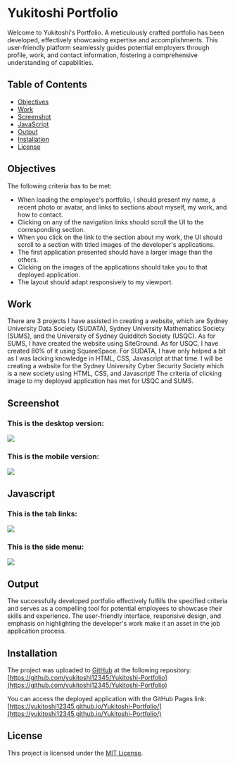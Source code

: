 # Yukitoshi Portfolio
Welcome to Yukitoshi's Portfolio. A meticulously crafted portfolio has been developed, effectively showcasing expertise and accomplishments. This user-friendly platform seamlessly guides potential employers through profile, work, and contact information, fostering a comprehensive understanding of capabilities.

## Table of Contents

- [Objectives](#objectives)
- [Work](#work)
- [Screenshot](#screenshot)
- [JavaScript](#javascript)
- [Output](#output)
- [Installation](#installation)
- [License](#license)

## Objectives
The following criteria has to be met:

- When loading the employee's portfolio, I should present my name, a recent photo or avatar, and links to sections about myself, my work, and how to contact.
- Clicking on any of the navigation links should scroll the UI to the corresponding section.
- When you click on the link to the section about my work, the UI should scroll to a section with titled images of the developer's applications. 
- The first application presented should have a larger image than the others.
- Clicking on the images of the applications should take you to that deployed application.
- The layout should adapt responsively to my viewport.

## Work
There are 3 projects I have assisted in creating a website, which are Sydney University Data Society (SUDATA), Sydney University Mathematics Society (SUMS), and the University of Sydney Quidditch Society (USQC). As for SUMS, I have created the website using SiteGround. As for USQC, I have created 80% of it using SquareSpace. For SUDATA, I have only helped a bit as I was lacking knowledge in HTML, CSS, Javascript at that time. I will be creating a website for the Sydney University Cyber Security Society which is a new society using HTML, CSS, and Javascript! The criteria of clicking image to my deployed application has met for USQC and SUMS.

## Screenshot
### This is the desktop version:
![](./assets/images/Desktop-Version.png)

### This is the mobile version:
![](./assets/images/Mobile-Version.png)

## Javascript
### This is the tab links:
![](assets/images/Javascript-Tab-Links.gif)

### This is the side menu:
![](assets/images/Javascript-Side-Menu.gif)



## Output
The successfully developed portfolio effectively fulfills the specified criteria and serves as a compelling tool for potential employees to showcase their skills and experience. The user-friendly interface, responsive design, and emphasis on highlighting the developer's work make it an asset in the job application process.

## Installation
The project was uploaded to [GitHub](https://github.com/) at the following repository:
[https://github.com/yukitoshi12345/Yukitoshi-Portfolio](https://github.com/yukitoshi12345/Yukitoshi-Portfolio)

You can access the deployed application with the GitHub Pages link:
[https://yukitoshi12345.github.io/Yukitoshi-Portfolio/](https://yukitoshi12345.github.io/Yukitoshi-Portfolio/)

## License
This project is licensed under the [MIT License](https://github.com/Yukitoshi12345/Yukitoshi-Portfolio/blob/main/LICENSE).

